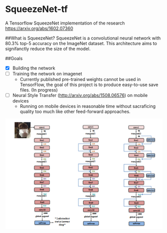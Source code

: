 # SqueezeNet-tf
A Tensorflow SqueezeNet implementation of the research https://arxiv.org/abs/1602.07360

##What is SqueezeNet?
SqueezeNet is a convolutional neural network with 80.3% top-5 accuracy on the ImageNet dataset.
This architecture aims to signifanctly reduce the size of the model.

##Goals
- [x] Building the network
- [ ] Training the network on imagenet
  * Currently published pre-trained weights cannot be used in TensorFlow, the goal of this project is to produce easy-to-use save files. (In progress)
- [ ] Neural Style Transfer (http://arxiv.org/abs/1508.06576) on mobile devices
  *  Running on mobile devices in reasonable time without sacraficing quality too much like other feed-forward approaches.

![Architecture](images/architecture.png?raw=true "Architecture")
